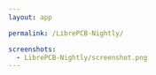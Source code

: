 ```yaml
---
layout: app

permalink: /LibrePCB-Nightly/

screenshots:
  - LibrePCB-Nightly/screenshot.png
---
```

